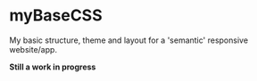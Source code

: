 # myBaseCSS

My basic structure, theme and layout for a 'semantic' responsive website/app.

**Still a work in progress**
